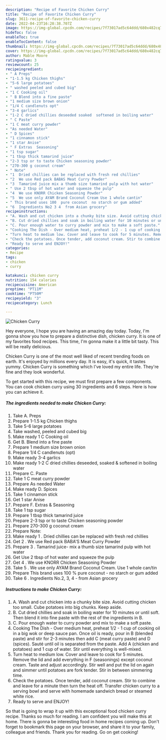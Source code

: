 ```yaml
---
description: "Recipe of Favorite Chicken Curry"
title: "Recipe of Favorite Chicken Curry"
slug: 3611-recipe-of-favorite-chicken-curry
date: 2022-04-23T16:28:38.707Z
image: https://img-global.cpcdn.com/recipes/7f73017ad5c64ddd/680x482cq70/chicken-curry-recipe-main-photo.jpg
hideToc: false
enableToc: true
enableTocContent: false
thumbnail: https://img-global.cpcdn.com/recipes/7f73017ad5c64ddd/680x482cq70/chicken-curry-recipe-main-photo.jpg
cover: https://img-global.cpcdn.com/recipes/7f73017ad5c64ddd/680x482cq70/chicken-curry-recipe-main-photo.jpg
author: Mable Moore
ratingvalue: 3
reviewcount: 25
recipeingredient:
- " A Preps"
- "1-1.5 kg Chicken thighs"
- "5-6 large potatoes"
- " washed peeled and cubed big"
- "1 C Cooking oil"
- " B Blend into a fine paste"
- "1 medium size brown onion"
- "1/4 C candlenuts opt"
- "3-4 garlics"
- "1-2 C dried chillies deseeded soaked  softened in boiling water"
- " C Paste"
- "1 C meat curry powder"
- "As needed Water"
- " D Spices"
- "1 cinnamon stick"
- "1 star Anise"
- " F Extras  Seasoning"
- "1 tsp sugar"
- "1 tbsp thick tamarind juice"
- "2-3 tsp or to taste Chicken seasoning powder"
- "270-300 g coconut cream"
- " Note"
- "1  Dried chillies can be replaced with fresh red chillies"
- "2  We use Red pack BABAS Meat Curry Powder"
- "3  Tamarind juice mix a thumb size tamarind pulp with hot water"
- " Use 2 tbsp of hot water and squeeze the pulp"
- "4  We use KNORR Chicken Seasoning Powder"
- "5  We use only AYAM Brand Coconut Cream Use 1 whole cantin"
- " This brand uses 100  pure coconut  no starch or gum added"
- "6  Ingredients No2 3 4  from Asian grocery"
recipeinstructions:
- "A. Wash and cut chicken into a chunky bite size. Avoid cutting chicken too small. Cube potatoes into big chunks. Keep aside."
- "B. Cut dried chillies and soak in boiling water for 10 minutes or until soft. Then blend it into fine paste with the rest of the ingredients in B."
- "C. Pour enough water to curry powder and mix to make a soft paste."
- "Cooking The Dish - Over medium heat, preheat 1/2 - 1 cup of cooking oil in a big wok or deep sauce pan. Once oil is ready, pour in B (blended paste) and stir for 2-3 minutes then add C (meat curry paste) and D (spices). Sauté until oil is separated from the paste. Add A (chicken and potatoes) and 1 cup of water. Stir until everything is well-mixed."
- "Turn heat to medium low. Cover and leave to cook for 5 minutes. Remove the lid and add everything in F (seasonings) except coconut cream. Taste and adjust accordingly. Stir well and put the lid on again and simmer until potatoes are fork tender. Stir in between simmering time."
- "Check the potatoes. Once tender, add coconut cream. Stir to combine and leave for a minute then turn the heat off. Transfer chicken curry to a serving bowl and serve with homemade sandwich bread or steamed white rice."
- "Ready to serve and ENJOY!"
categories:
- Recipe
tags:
- chicken
- curry

katakunci: chicken curry 
nutrition: 154 calories
recipecuisine: American
preptime: "PT11M"
cooktime: "PT50M"
recipeyield: "3"
recipecategory: Lunch

---
```



![Chicken Curry](https://img-global.cpcdn.com/recipes/7f73017ad5c64ddd/680x482cq70/chicken-curry-recipe-main-photo.jpg)

Hey everyone, I hope you are having an amazing day today. Today, I'm gonna show you how to prepare a distinctive dish, chicken curry. It is one of my favorites food recipes. This time, I'm gonna make it a little bit tasty. This will be really delicious.



Chicken Curry is one of the most well liked of recent trending foods on earth. It's enjoyed by millions every day. It is easy, it's quick, it tastes yummy. Chicken Curry is something which I've loved my entire life. They're fine and they look wonderful.


To get started with this recipe, we must first prepare a few components. You can cook chicken curry using 30 ingredients and 6 steps. Here is how you can achieve it.

<!--inarticleads1-->

##### The ingredients needed to make Chicken Curry:

1. Take  A. Preps
1. Prepare 1-1.5 kg Chicken thighs
1. Take 5-6 large potatoes
1. Take  washed, peeled and cubed big
1. Make ready 1 C Cooking oil
1. Get  B. Blend into a fine paste
1. Prepare 1 medium size brown onion
1. Prepare 1/4 C candlenuts (opt)
1. Make ready 3-4 garlics
1. Make ready 1-2 C dried chillies deseeded, soaked & softened in boiling water
1. Prepare  C. Paste
1. Take 1 C meat curry powder
1. Prepare As needed Water
1. Make ready  D. Spices
1. Take 1 cinnamon stick
1. Get 1 star Anise
1. Prepare  F. Extras & Seasoning
1. Take 1 tsp sugar
1. Prepare 1 tbsp thick tamarind juice
1. Prepare 2-3 tsp or to taste Chicken seasoning powder
1. Prepare 270-300 g coconut cream
1. Prepare  Note:
1. Make ready 1 . Dried chillies can be replaced with fresh red chillies
1. Get 2 . We use Red pack BABA&#39;S Meat Curry Powder
1. Prepare 3 . Tamarind juice- mix a thumb size tamarind pulp with hot water
1. Get  Use 2 tbsp of hot water and squeeze the pulp
1. Get 4 . We use KNORR Chicken Seasoning Powder
1. Take 5 . We use only AYAM Brand Coconut Cream. Use 1 whole can/tin
1. Prepare  This brand uses 100 % pure coconut - no starch or gum added
1. Take 6 . Ingredients No.2, 3, 4 - from Asian grocery




<!--inarticleads2-->

##### Instructions to make Chicken Curry:

1. A. Wash and cut chicken into a chunky bite size. Avoid cutting chicken too small. Cube potatoes into big chunks. Keep aside.
1. B. Cut dried chillies and soak in boiling water for 10 minutes or until soft. Then blend it into fine paste with the rest of the ingredients in B.
1. C. Pour enough water to curry powder and mix to make a soft paste.
1. Cooking The Dish - Over medium heat, preheat 1/2 - 1 cup of cooking oil in a big wok or deep sauce pan. Once oil is ready, pour in B (blended paste) and stir for 2-3 minutes then add C (meat curry paste) and D (spices). Sauté until oil is separated from the paste. Add A (chicken and potatoes) and 1 cup of water. Stir until everything is well-mixed.
1. Turn heat to medium low. Cover and leave to cook for 5 minutes. Remove the lid and add everything in F (seasonings) except coconut cream. Taste and adjust accordingly. Stir well and put the lid on again and simmer until potatoes are fork tender. Stir in between simmering time.
1. Check the potatoes. Once tender, add coconut cream. Stir to combine and leave for a minute then turn the heat off. Transfer chicken curry to a serving bowl and serve with homemade sandwich bread or steamed white rice.
1. Ready to serve and ENJOY!



So that is going to wrap it up with this exceptional food chicken curry recipe. Thanks so much for reading. I am confident you will make this at home. There is gonna be interesting food in home recipes coming up. Don't forget to bookmark this page on your browser, and share it to your family, colleague and friends. Thank you for reading. Go on get cooking!
